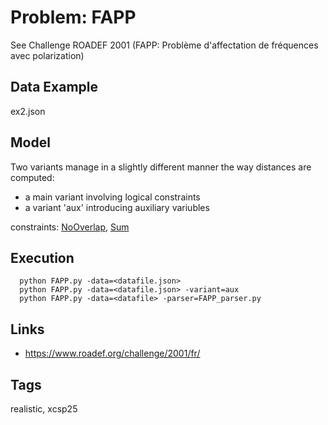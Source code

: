 # Problem: FAPP

See Challenge ROADEF 2001 (FAPP: Problème d'affectation de fréquences avec polarization)

## Data Example
  ex2.json

## Model
  Two variants manage in a slightly different manner the way distances are computed:
  - a main variant involving logical constraints
  - a variant 'aux' introducing auxiliary variubles

  constraints: [NoOverlap](https://pycsp.org/documentation/constraints/NoOverlap), [Sum](https://pycsp.org/documentation/constraints/Sum)

## Execution
```
  python FAPP.py -data=<datafile.json>
  python FAPP.py -data=<datafile.json> -variant=aux
  python FAPP.py -data=<datafile> -parser=FAPP_parser.py
```

## Links
  - https://www.roadef.org/challenge/2001/fr/

## Tags
  realistic, xcsp25
